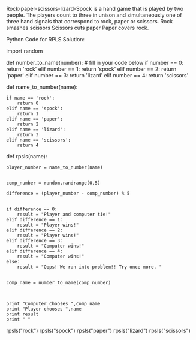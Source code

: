  Rock-paper-scissors-lizard-Spock is a hand game that is played by two people. The players count to three in unison and simultaneously one of three hand signals that correspond to rock, paper or scissors. Rock smashes scissors Scissors cuts paper Paper covers rock.
 
 Python Code for RPLS Solution:
 
 import random

def number_to_name(number):
    # fill in your code below
    if number == 0:
        return 'rock'
    elif number == 1:
        return 'spock'
    elif number == 2:
        return 'paper'
    elif number == 3:
        return 'lizard'
    elif number == 4:
        return 'scissors'
    
    
    
def name_to_number(name):
    
    if name == 'rock':
        return 0
    elif name == 'spock':
        return 1
    elif name == 'paper':
        return 2
    elif name == 'lizard':
        return 3
    elif name == 'scissors':
        return 4
    
    
   


def rpsls(name): 
    
    player_number = name_to_number(name)   

    
    comp_number = random.randrange(0,5) 
    
    difference = (player_number - comp_number) % 5
    
   
    if difference == 0:
        result = "Player and computer tie!"
    elif difference == 1:    
        result = "Player wins!"
    elif difference == 2:
        result = "Player wins!"
    elif difference == 3:
        result = "Computer wins!"
    elif difference == 4:
        result = "Computer wins!"
    else: 
        result = "Oops! We ran into problem!! Try once more. "  

    
    comp_name = number_to_name(comp_number)
    
  
    
    print "Computer chooses ",comp_name
    print "Player chooses ",name
    print result
    print " "
    

rpsls("rock")
rpsls("spock")
rpsls("paper")
rpsls("lizard")
rpsls("scissors")
